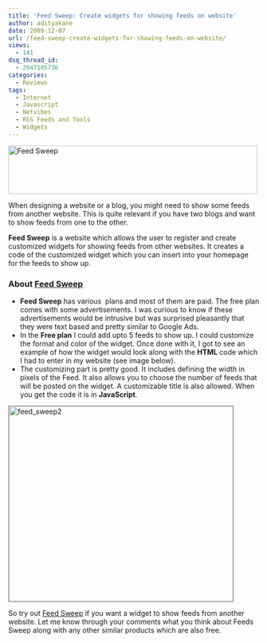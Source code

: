 ```yaml
---
title: 'Feed Sweep: Create widgets for showing feeds on website'
author: adityakane
date: 2009-12-07
url: /feed-sweep-create-widgets-for-showing-feeds-on-website/
views:
  - 141
dsq_thread_id:
  - 2947105736
categories:
  - Reviews
tags:
  - Internet
  - Javascript
  - Netvibes
  - RSS Feeds and Tools
  - Widgets
---
```

[][1]<img class="alignnone size-full wp-image-17658" title="Feed Sweep" src="http://cdn.devilsworkshop.org/files/2009/12/feed_sweep1.png" alt="Feed Sweep" width="500" height="97" />

When designing a website or a blog, you might need to show some feeds from another website. This is quite relevant if you have two blogs and want to show feeds from one to the other.

**Feed Sweep** is a website which allows the user to register and create customized widgets for showing feeds from other websites. It creates a code of the customized widget which you can insert into your homepage for the feeds to show up.

### About <a href="http://feedsweep.com" onclick="_gaq.push(['_trackEvent', 'outbound-article', 'http://feedsweep.com', 'Feed Sweep']);" >Feed Sweep</a>

  * **Feed Sweep** has various  plans and most of them are paid. The free plan comes with some advertisements. I was curious to know if these advertisements would be intrusive but was surprised pleasantly that they were text based and pretty similar to Google Ads.
  * In the **Free plan** I could add upto 5 feeds to show up. I could customize the format and color of the widget. Once done with it, I got to see an example of how the widget would look along with the **HTML** code which I had to enter in my website (see image below).
  * The customizing part is pretty good. It includes defining the width in pixels of the Feed. It also allows you to choose the number of feeds that will be posted on the widget. A customizable title is also allowed. When you get the code it is in **JavaScript**.

<img class="alignnone size-full wp-image-17659" style="border: 1px solid grey" title="Feed Sweep Code and example of widget" src="http://cdn.devilsworkshop.org/files/2009/12/feed_sweep2.png" alt="feed_sweep2" width="450" height="391" />

So try out <a href="http://feedsweep.com" onclick="_gaq.push(['_trackEvent', 'outbound-article', 'http://feedsweep.com', 'Feed Sweep']);" >Feed Sweep</a> if you want a widget to show feeds from another website. Let me know through your comments what you think about Feeds Sweep along with any other similar products which are also free.

 [1]: http://devilsworkshop.org/8-wordpress-plugins-feed-subscribers/
